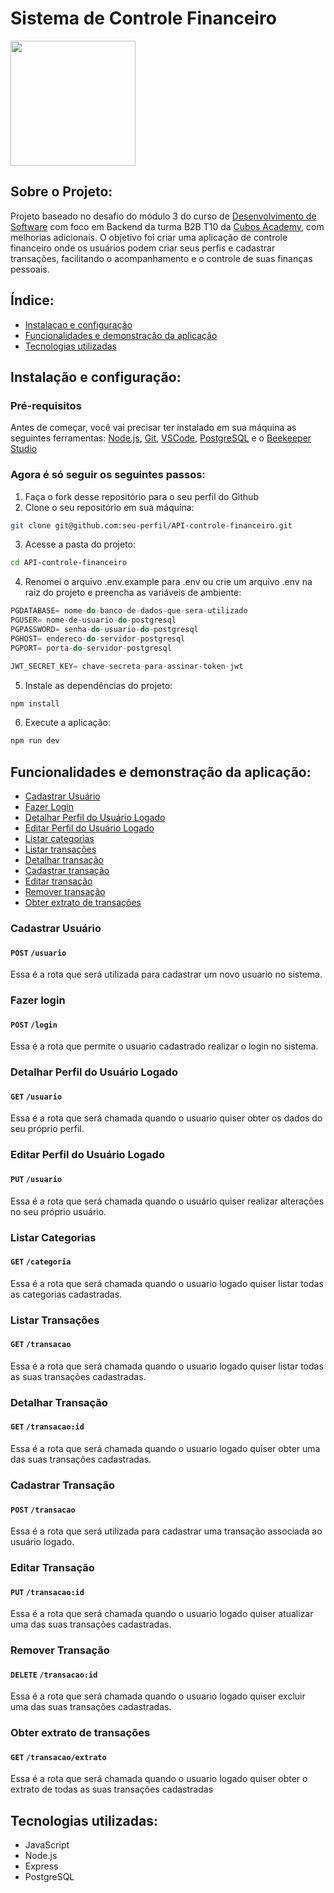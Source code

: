 # Sistema de Controle Financeiro

<img src="https://res.cloudinary.com/dnuhmdhlu/image/upload/v1716316865/controle-financeiro_pxw72y.jpg" width="200"/>

## Sobre o Projeto:
Projeto baseado no desafio do módulo 3 do curso de [Desenvolvimento de Software](https://cubos.academy/cursos/desenvolvimento-de-software) com foco em Backend da turma B2B T10 da [Cubos Academy](https://cubos.academy/), com melhorias adicionais. O objetivo foi criar uma aplicação de controle financeiro onde os usuários podem criar seus perfis e cadastrar transações, facilitando o acompanhamento e o controle de suas finanças pessoais.

## Índice:
* [Instalaçao e configuração](#instalação-e-configuração)
* [Funcionalidades e demonstração da aplicação](#funcionalidades-e-demonstração-da-aplicação)
* [Tecnologias utilizadas](#tecnologias-utilizadas)

## Instalação e configuração:
### Pré-requisitos
Antes de começar, você vai precisar ter instalado em sua máquina as seguintes ferramentas: [Node.js](https://nodejs.org/en/download/package-manager/current), [Git](https://git-scm.com/downloads), [VSCode](https://code.visualstudio.com/download), [PostgreSQL](https://www.postgresql.org/download/) e o [Beekeeper Studio](https://www.beekeeperstudio.io/get-community)

### Agora é só seguir os seguintes passos:
1. Faça o fork desse repositório para o seu perfil do Github
2. Clone o seu repositório em sua máquina:
```bash
git clone git@github.com:seu-perfil/API-controle-financeiro.git
```
3. Acesse a pasta do projeto:
```bash
cd API-controle-financeiro
```
4. Renomei o arquivo .env.example para .env ou crie um arquivo .env na raiz do projeto e preencha as variáveis de ambiente:
```javaScript
PGDATABASE= nome-do-banco-de-dados-que-sera-utilizado
PGUSER= nome-de-usuario-do-postgresql
PGPASSWORD= senha-do-usuario-do-postgresql
PGHOST= endereco-do-servidor-postgresql
PGPORT= porta-do-servidor-postgresql

JWT_SECRET_KEY= chave-secreta-para-assinar-token-jwt
```
5. Instale as dependências do projeto:
```bash
npm install
```
6. Execute a aplicação:
```bash
npm run dev
```
## Funcionalidades e demonstração da aplicação:
* [Cadastrar Usuário](#cadastrar-usuário)
* [Fazer Login](#fazer-login)
* [Detalhar Perfil do Usuário Logado](#detalhar-perfil-do-usuário-logado)
* [Editar Perfil do Usuário Logado](#editar-perfil-do-usuário-logado)
* [Listar categorias](#listar-categorias)
* [Listar transações](#listar-transações)
* [Detalhar transação](#detalhar-transação)
* [Cadastrar transação](#cadastrar-transação)
* [Editar transação](#editar-transação)
* [Remover transação](#remover-transação)
* [Obter extrato de transações](#obter-extrato-de-transações)

### Cadastrar Usuário
#### `POST` `/usuario`
Essa é a rota que será utilizada para cadastrar um novo usuario no sistema.

### Fazer login
#### `POST` `/login`
Essa é a rota que permite o usuario cadastrado realizar o login no sistema.

### Detalhar Perfil do Usuário Logado
#### `GET` `/usuario`
Essa é a rota que será chamada quando o usuario quiser obter os dados do seu próprio perfil.

### Editar Perfil do Usuário Logado
#### `PUT` `/usuario`
Essa é a rota que será chamada quando o usuário quiser realizar alterações no seu próprio usuário.

### Listar Categorias
#### `GET` `/categoria`
Essa é a rota que será chamada quando o usuario logado quiser listar todas as categorias cadastradas.

### Listar Transações
#### `GET` `/transacao`
Essa é a rota que será chamada quando o usuario logado quiser listar todas as suas transações cadastradas.

### Detalhar Transação
#### `GET` `/transacao:id`
Essa é a rota que será chamada quando o usuario logado quiser obter uma das suas transações cadastradas.

### Cadastrar Transação
#### `POST` `/transacao`
Essa é a rota que será utilizada para cadastrar uma transação associada ao usuário logado.

### Editar Transação
#### `PUT` `/transacao:id`
Essa é a rota que será chamada quando o usuario logado quiser atualizar uma das suas transações cadastradas.

### Remover Transação
#### `DELETE` `/transacao:id`
Essa é a rota que será chamada quando o usuario logado quiser excluir uma das suas transações cadastradas.

### Obter extrato de transações
#### `GET` `/transacao/extrato`
Essa é a rota que será chamada quando o usuario logado quiser obter o extrato de todas as suas transações cadastradas

## Tecnologias utilizadas:
* JavaScript
* Node.js
* Express
* PostgreSQL


